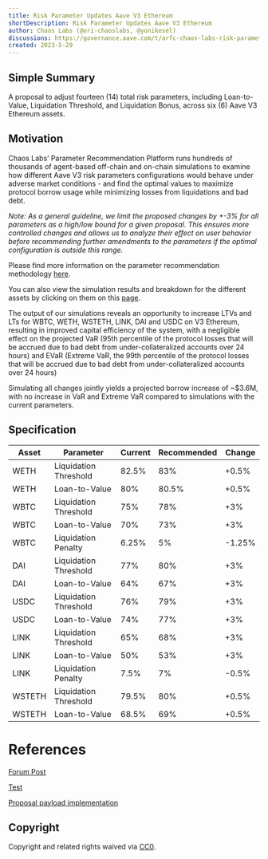 ```yaml
---
title: Risk Parameter Updates Aave V3 Ethereum
shortDescription: Risk Parameter Updates Aave V3 Ethereum
author: Chaos Labs (@ori-chaoslabs, @yonikesel)
discussions: https://governance.aave.com/t/arfc-chaos-labs-risk-parameter-updates-aave-v3-ethereum-2023-05-18/13128
created: 2023-5-29
---
```


## Simple Summary

A proposal to adjust fourteen (14) total risk parameters, including Loan-to-Value, Liquidation Threshold, and Liquidation Bonus, across six (6) Aave V3 Ethereum assets.

## Motivation

Chaos Labs’ Parameter Recommendation Platform runs hundreds of thousands of agent-based off-chain and on-chain simulations to examine how different Aave V3 risk parameters configurations would behave under adverse market conditions - and find the optimal values to maximize protocol borrow usage while minimizing losses from liquidations and bad debt.

_Note: As a general guideline, we limit the proposed changes by +-3% for all parameters as a high/low bound for a given proposal. This ensures more controlled changes and allows us to analyze their effect on user behavior before recommending further amendments to the parameters if the optimal configuration is outside this range._

Please find more information on the parameter recommendation methodology [here](https://community.chaoslabs.xyz/aave/recommendations/methodology).

You can also view the simulation results and breakdown for the different assets by clicking on them on this [page](https://community.chaoslabs.xyz/aave/recommendations).

The output of our simulations reveals an opportunity to increase LTVs and LTs for WBTC, WETH, WSTETH, LINK, DAI and USDC on V3 Ethereum, resulting in improved capital efficiency of the system, with a negligible effect on the projected VaR (95th percentile of the protocol losses that will be accrued due to bad debt from under-collateralized accounts over 24 hours) and EVaR (Extreme VaR, the 99th percentile of the protocol losses that will be accrued due to bad debt from under-collateralized accounts over 24 hours)

Simulating all changes jointly yields a projected borrow increase of ~$3.6M, with no increase in VaR and Extreme VaR compared to simulations with the current parameters.

## Specification

| Asset  | Parameter             | Current | Recommended | Change |
| ------ | --------------------- | ------- | ----------- | ------ |
| WETH   | Liquidation Threshold | 82.5%   | 83%         | +0.5%  |
| WETH   | Loan-to-Value         | 80%     | 80.5%       | +0.5%  |
| WBTC   | Liquidation Threshold | 75%     | 78%         | +3%    |
| WBTC   | Loan-to-Value         | 70%     | 73%         | +3%    |
| WBTC   | Liquidation Penalty   | 6.25%   | 5%          | -1.25% |
| DAI    | Liquidation Threshold | 77%     | 80%         | +3%    |
| DAI    | Loan-to-Value         | 64%     | 67%         | +3%    |
| USDC   | Liquidation Threshold | 76%     | 79%         | +3%    |
| USDC   | Loan-to-Value         | 74%     | 77%         | +3%    |
| LINK   | Liquidation Threshold | 65%     | 68%         | +3%    |
| LINK   | Loan-to-Value         | 50%     | 53%         | +3%    |
| LINK   | Liquidation Penalty   | 7.5%    | 7%          | -0.5%  |
| WSTETH | Liquidation Threshold | 79.5%   | 80%         | +0.5%  |
| WSTETH | Loan-to-Value         | 68.5%   | 69%         | +0.5%  |

# References

[Forum Post](https://governance.aave.com/t/arfc-chaos-labs-risk-parameter-updates-aave-v3-ethereum-2023-05-18/13128)

[Test](https://github.com/bgd-labs/aave-proposals/blob/main/src/AaveV3EthRiskParams_20230529/AaveV3EthRiskParams_20230529_Test.t.sol)

[Proposal payload implementation](https://github.com/bgd-labs/aave-proposals/blob/main/src/AaveV3EthRiskParams_20230529/AaveV3EthRiskParams_20230529.sol)

## Copyright

Copyright and related rights waived via [CC0](https://creativecommons.org/publicdomain/zero/1.0/).
